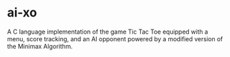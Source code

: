 # ai-xo
A C language implementation of the game Tic Tac Toe equipped with a menu, score tracking, and an AI opponent powered by a modified version of the Minimax Algorithm.

